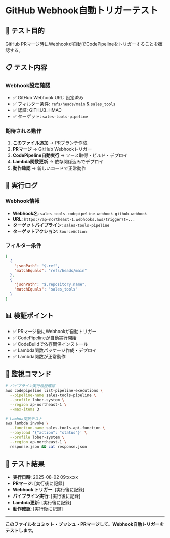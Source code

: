 # GitHub Webhook自動トリガーテスト

## 🎯 テスト目的

GitHub PRマージ時にWebhookが自動でCodePipelineをトリガーすることを確認する。

## 📋 テスト内容

### Webhook設定確認
- ✅ GitHub Webhook URL: 設定済み
- ✅ フィルター条件: `refs/heads/main` & `sales_tools`
- ✅ 認証: GITHUB_HMAC
- ✅ ターゲット: `sales-tools-pipeline`

### 期待される動作
1. **このファイル追加** → PRブランチ作成
2. **PRマージ** → GitHub Webhookトリガー
3. **CodePipeline自動実行** → ソース取得・ビルド・デプロイ
4. **Lambda関数更新** → 依存関係込みでデプロイ
5. **動作確認** → 新しいコードで正常動作

## 🧪 実行ログ

### Webhook情報
- **Webhook名**: `sales-tools-codepipeline-webhook-github-webhook`
- **URL**: `https://ap-northeast-1.webhooks.aws/trigger?t=...`
- **ターゲットパイプライン**: `sales-tools-pipeline`
- **ターゲットアクション**: `SourceAction`

### フィルター条件
```json
[
  {
    "jsonPath": "$.ref",
    "matchEquals": "refs/heads/main"
  },
  {
    "jsonPath": "$.repository.name", 
    "matchEquals": "sales_tools"
  }
]
```

## 📊 検証ポイント

- ✅ PRマージ後にWebhookが自動トリガー
- ✅ CodePipelineが自動実行開始
- ✅ CodeBuildで依存関係インストール
- ✅ Lambda関数パッケージ作成・デプロイ
- ✅ Lambda関数が正常動作

## 🔗 監視コマンド

```bash
# パイプライン実行履歴確認
aws codepipeline list-pipeline-executions \
  --pipeline-name sales-tools-pipeline \
  --profile lober-system \
  --region ap-northeast-1 \
  --max-items 3

# Lambda関数テスト
aws lambda invoke \
  --function-name sales-tools-api-function \
  --payload '{"action": "status"}' \
  --profile lober-system \
  --region ap-northeast-1 \
  response.json && cat response.json
```

## 📝 テスト結果

- **実行日時**: 2025-08-02 09:xx:xx
- **PRマージ**: [実行後に記録]
- **Webhook トリガー**: [実行後に記録]
- **パイプライン実行**: [実行後に記録]
- **Lambda更新**: [実行後に記録]
- **動作確認**: [実行後に記録]

---

**このファイルをコミット・プッシュ・PRマージして、Webhook自動トリガーをテストします。**
